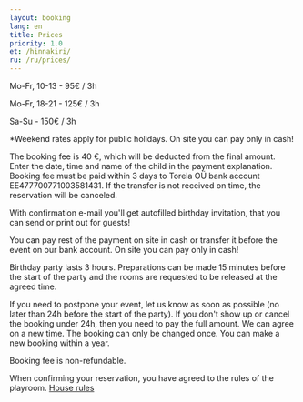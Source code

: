 ```yaml
---
layout: booking
lang: en
title: Prices
priority: 1.0
et: /hinnakiri/
ru: /ru/prices/
---
```


Mo-Fr, 10-13 -  95€ / 3h

Mo-Fr, 18-21 - 125€ / 3h

Sa-Su - 150€ / 3h

*Weekend rates apply for public holidays. On site you can pay only in cash!

The booking fee is 40 €, which will be deducted from the final amount. Enter the date, time and name of the child in the payment explanation. Booking fee must be paid within 3 days to Torela OÜ bank account EE477700771003581431. If the transfer is not received on time, the reservation will be canceled.

With confirmation e-mail you'll get autofilled birthday invitation, that you can send or print out for guests!

You can pay rest of the payment on site in cash or transfer it before the event on our bank account. On site you can pay only in cash!

Birthday party lasts 3 hours. Preparations can be made 15 minutes before the start of the party and the rooms are requested to be released at the agreed time.

If you need to postpone your event, let us know as soon as possible (no later than 24h before the start of the party). If you don't show up or cancel the booking under 24h, then you need to pay the full amount. We can agree on a new time. The booking can only be changed once. You can make a new  booking within a year.

Booking fee is non-refundable.

When confirming your reservation, you have agreed to the rules of the playroom.
[House rules](/en/rules/)


